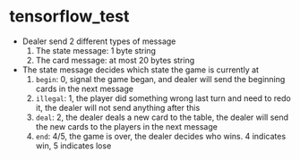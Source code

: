 # tensorflow_test

-  Dealer send 2 different types of message
   1. The state message: 1 byte string
   2. The card message: at most 20 bytes string
-  The state message decides which state the game is currently at
   1. `begin`: 0, signal the game began, and dealer will send the beginning cards in the next message
   2. `illegal`: 1, the player did something wrong last turn and need to redo it, the dealer will not send anything after this
   3. `deal`: 2, the dealer deals a new card to the table, the dealer will send the new cards to the players in the next message
   4. `end`: 4/5, the game is over, the dealer decides who wins. 4 indicates win, 5 indicates lose
